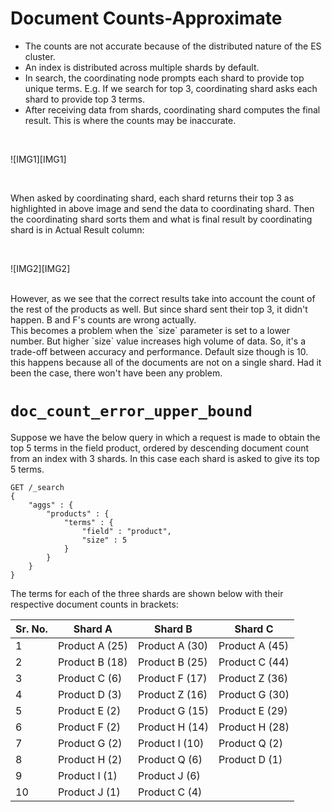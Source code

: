 # Document Counts-Approximate

- The counts are not accurate because of the distributed nature of the ES cluster.
- An index is distributed across multiple shards by default.
- In search, the coordinating node prompts each shard to provide top unique terms. E.g. If we search for top 3, coordinating shard asks each shard to provide top 3 terms.
- After receiving data from shards, coordinating shard computes the final result. This is where the counts may be inaccurate.
<br>

![IMG1][IMG1]

<br>

When asked by coordinating shard, each shard returns their top 3 as highlighted in above image and send the data to coordinating shard. Then the coordinating shard sorts them and what is final result by coordinating shard is in Actual Result column:

<br>

![IMG2][IMG2]

<br>
However, as we see that the correct results take into account the count of the rest of the products as well. But since shard sent their top 3, it didn't happen. B and F's counts are wrong actually.<br>
This becomes a problem when the `size` parameter is set to a lower number. But higher `size` value increases high volume of data. So, it's a trade-off between accuracy and performance. Default size though is 10.<br>
this happens because all of the documents are not on a single shard. Had it been the case, there won't have been any problem.<br>

# `doc_count_error_upper_bound`

Suppose we have the below query in which a request is made to obtain the top 5 terms in the field product, ordered by descending document count from an index with 3 shards. In this case each shard is asked to give its top 5 terms.
```
GET /_search
{
    "aggs" : {
        "products" : {
            "terms" : {
                "field" : "product",
                "size" : 5
            }
        }
    }
}
```
The terms for each of the three shards are shown below with their respective document counts in brackets:

Sr. No. | Shard A | Shard B | Shard C
--- | --- | --- | ---
1 | Product A (25) | Product A (30) | Product A (45)
2 | Product B (18) | Product B (25) | Product C (44)
3 | Product C (6) | Product F (17) | Product Z (36)
4 | Product D (3) | Product Z (16) | Product G (30)
5 | Product E (2) | Product G (15) | Product E (29)
6 | Product F (2) | Product H (14) | Product H (28)
7 | Product G (2) | Product I (10) | Product Q (2)
8 | Product H (2) | Product Q (6) | Product D (1)
9 | Product I (1) | Product J (6) | 
10 | Product J (1) | Product C (4) | 